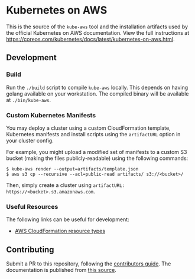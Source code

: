 # Kubernetes on AWS

This is the source of the `kube-aws` tool and the installation artifacts used by the official Kubernetes on AWS documentation.
View the full instructions at https://coreos.com/kubernetes/docs/latest/kubernetes-on-aws.html.

## Development

### Build

Run the `./build` script to compile `kube-aws` locally.
This depends on having golang available on your workstation.
The compiled binary will be available at `./bin/kube-aws`.

### Custom Kubernetes Manifests

You may deploy a cluster using a custom CloudFormation template, Kubernetes manifests and install scripts using the `artifactURL` option in your cluster config.

For example, you might upload a modified set of manifests to a custom S3 bucket (making the files publicly-readable) using the following commands:

```
$ kube-aws render --output=artifacts/template.json
$ aws s3 cp --recursive --acl=public-read artifacts/ s3://<bucket>/
```

Then, simply create a cluster using `artifactURL: https://<bucket>.s3.amazonaws.com`.

### Useful Resources

The following links can be useful for development:

- [AWS CloudFormation resource types](http://docs.aws.amazon.com/AWSCloudFormation/latest/UserGuide/aws-template-resource-type-ref.html)

## Contributing

Submit a PR to this repository, following the [contributors guide](../../CONTRIBUTING.md).
The documentation is published from [this source](../../Documentation/kubernetes-on-aws.md).


